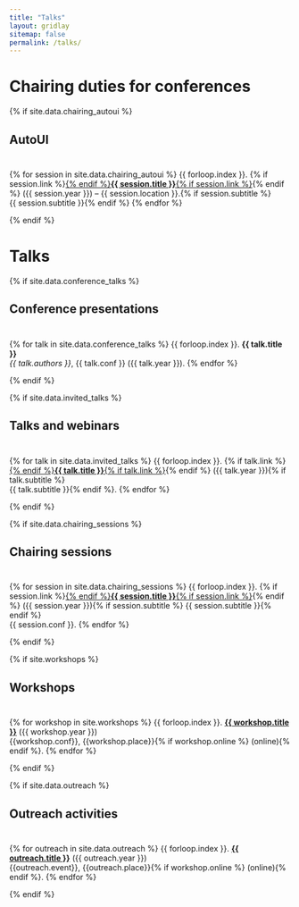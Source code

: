 ```yaml
---
title: "Talks"
layout: gridlay
sitemap: false
permalink: /talks/
---
```


# Chairing duties for conferences

{% if site.data.chairing_autoui %}
## AutoUI
<div class="rowl1" style="padding-top: 10px;">

{% for session in site.data.chairing_autoui %}
{{ forloop.index }}. {% if session.link %}<a href="{{ session.link }}" target="_blank">{% endif %}<strong>{{ session.title }}</strong>{% if session.link %}</a>{% endif %} ({{ session.year }}) – {{ session.location }}.{% if session.subtitle %}</br>{{ session.subtitle }}{% endif %}
{% endfor %}
</div>
{% endif %}

# Talks

{% if site.data.conference_talks %}
## Conference presentations
<div class="rowl1" style="padding-top: 10px;">

{% for talk in site.data.conference_talks %}
{{ forloop.index }}. <strong>{{ talk.title }}</strong> <br/> <i>{{ talk.authors }}</i>, {{ talk.conf }} ({{ talk.year }}).
{% endfor %}
</div>
{% endif %}

{% if site.data.invited_talks %}
## Talks and webinars
<div class="rowl1" style="padding-top: 10px;">

{% for talk in site.data.invited_talks %}
{{ forloop.index }}. {% if talk.link %}<a href="{{ talk.link }}" target="_blank">{% endif %}<strong>{{ talk.title }}</strong>{% if talk.link %}</a>{% endif %} ({{ talk.year }}){% if talk.subtitle %}<br>{{ talk.subtitle }}{% endif %}.
{% endfor %}
</div>
{% endif %}

{% if site.data.chairing_sessions %}
## Chairing sessions
<div class="rowl1" style="padding-top: 10px;">

{% for session in site.data.chairing_sessions %}
{{ forloop.index }}. {% if session.link %}<a href="{{ session.link }}" target="_blank">{% endif %}<strong>{{ session.title }}</strong>{% if session.link %}</a>{% endif %} ({{ session.year }}){% if session.subtitle %} {{ session.subtitle }}{% endif %}<br/>{{ session.conf }}.
{% endfor %}
</div>
{% endif %}

{% if site.workshops %}
## Workshops
<div class="rowl1" style="padding-top: 10px;">

{% for workshop in site.workshops %}
{{ forloop.index }}. <a href="{{ workshop.url | replace:'.html', '' }}" target="_blank"><strong>{{ workshop.title }}</strong></a> ({{ workshop.year }})<br/> {{workshop.conf}}, {{workshop.place}}{% if workshop.online %} (online){% endif %}.
{% endfor %}
</div>
{% endif %}

{% if site.data.outreach %}
## Outreach activities
<div class="rowl1" style="padding-top: 10px;">

{% for outreach in site.data.outreach %}
{{ forloop.index }}. <a href="{{ outreach.url | replace:'.html', '' }}" target="_blank"><strong>{{ outreach.title }}</strong></a> ({{ outreach.year }})<br/> {{outreach.event}}, {{outreach.place}}{% if workshop.online %} (online){% endif %}.
{% endfor %}
</div>
{% endif %}
